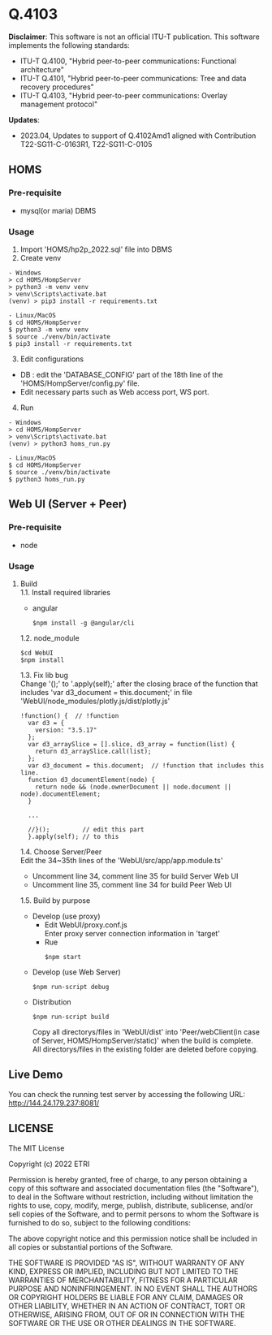 # Q.4103   

**Disclaimer**: This software is not an official ITU-T publication. 
This software implements the following standards:
- ITU-T Q.4100, "Hybrid peer-to-peer communications: Functional architecture"
- ITU-T Q.4101, "Hybrid peer-to-peer communications: Tree and data recovery procedures"
- ITU-T Q.4103, "Hybrid peer-to-peer communications: Overlay management protocol"

**Updates**:
- 2023.04, Updates to support of Q.4102Amd1 aligned with Contribution T22-SG11-C-0163R1, T22-SG11-C-0105

## HOMS

### Pre-requisite
- mysql(or maria) DBMS
### Usage
1. Import 'HOMS/hp2p_2022.sql' file into DBMS 
2. Create venv
```
- Windows
> cd HOMS/HompServer
> python3 -m venv venv
> venv\Scripts\activate.bat
(venv) > pip3 install -r requirements.txt

- Linux/MacOS
$ cd HOMS/HompServer
$ python3 -m venv venv
$ source ./venv/bin/activate
$ pip3 install -r requirements.txt
```
3. Edit configurations   
* DB : edit the 'DATABASE_CONFIG' part of the 18th line of the 'HOMS/HompServer/config.py' file.
* Edit necessary parts such as Web access port, WS port.
4. Run
```
- Windows
> cd HOMS/HompServer
> venv\Scripts\activate.bat
(venv) > python3 homs_run.py

- Linux/MacOS
$ cd HOMS/HompServer
$ source ./venv/bin/activate
$ python3 homs_run.py
```


## Web UI (Server + Peer)   
### Pre-requisite
- node
### Usage
1. Build   
  1.1. Install required libraries   
   - angular   
     ```
     $npm install -g @angular/cli
     ```
   1.2. node_module
   ```
   $cd WebUI
   $npm install  
   ```
   1.3. Fix lib bug   
   Change '();' to '.apply(self);' after the closing brace of the function that includes 'var d3_document = this.document;' in file 'WebUI/node_modules/plotly.js/dist/plotly.js'
   ```
   !function() {  // !function
     var d3 = {
       version: "3.5.17"
     };
     var d3_arraySlice = [].slice, d3_array = function(list) {
       return d3_arraySlice.call(list);
     };
     var d3_document = this.document;  // !function that includes this line.
     function d3_documentElement(node) {
       return node && (node.ownerDocument || node.document || node).documentElement;
     }

     ...

     //}();         // edit this part
     }.apply(self); // to this
   ```
   1.4. Choose Server/Peer   
   Edit the 34~35th lines of the 'WebUI/src/app/app.module.ts'
   - Uncomment line 34, comment line 35 for build Server Web UI
   - Uncomment line 35, comment line 34 for build Peer Web UI
   
   1.5. Build by purpose
   - Develop (use proxy)
     - Edit WebUI/proxy.conf.js   
     Enter proxy server connection information in 'target'
     - Rue
       ```
       $npm start
       ```
   - Develop (use Web Server)
     ```
     $npm run-script debug
     ```
   - Distribution
     ```
     $npm run-script build
     ```
     Copy all directorys/files in 'WebUI/dist' into 'Peer/webClient(in case of Server, HOMS/HompServer/static)' when the build is complete.   
     All directorys/files in the existing folder are deleted before copying.

## Live Demo
You can check the running test server by accessing the following URL:  
http://144.24.179.237:8081/
  
## LICENSE

The MIT License

Copyright (c) 2022 ETRI

Permission is hereby granted, free of charge, to any person obtaining a copy
of this software and associated documentation files (the "Software"), to deal
in the Software without restriction, including without limitation the rights
to use, copy, modify, merge, publish, distribute, sublicense, and/or sell
copies of the Software, and to permit persons to whom the Software is
furnished to do so, subject to the following conditions:

The above copyright notice and this permission notice shall be included in
all copies or substantial portions of the Software.

THE SOFTWARE IS PROVIDED "AS IS", WITHOUT WARRANTY OF ANY KIND, EXPRESS OR
IMPLIED, INCLUDING BUT NOT LIMITED TO THE WARRANTIES OF MERCHANTABILITY,
FITNESS FOR A PARTICULAR PURPOSE AND NONINFRINGEMENT. IN NO EVENT SHALL THE
AUTHORS OR COPYRIGHT HOLDERS BE LIABLE FOR ANY CLAIM, DAMAGES OR OTHER
LIABILITY, WHETHER IN AN ACTION OF CONTRACT, TORT OR OTHERWISE, ARISING FROM,
OUT OF OR IN CONNECTION WITH THE SOFTWARE OR THE USE OR OTHER DEALINGS IN
THE SOFTWARE.
